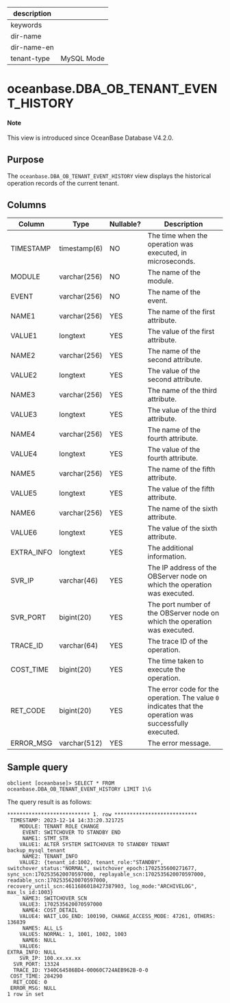 | description ||
|---|---|
| keywords ||
| dir-name ||
| dir-name-en ||
| tenant-type | MySQL Mode |

# oceanbase.DBA_OB_TENANT_EVENT_HISTORY

<main id="notice" type='explain'>
<h4>Note</h4>
<p>This view is introduced since OceanBase Database V4.2.0. </p>
</main>

## Purpose

The `oceanbase.DBA_OB_TENANT_EVENT_HISTORY` view displays the historical operation records of the current tenant.

## Columns

| Column | Type | Nullable? | Description |
|------------|--------------|-------------|-------------------------------------------|
| TIMESTAMP | timestamp(6) | NO | The time when the operation was executed, in microseconds. |
| MODULE | varchar(256) | NO | The name of the module. |
| EVENT | varchar(256) | NO | The name of the event. |
| NAME1 | varchar(256) | YES | The name of the first attribute. |
| VALUE1 | longtext | YES | The value of the first attribute. |
| NAME2 | varchar(256) | YES | The name of the second attribute. |
| VALUE2 | longtext | YES | The value of the second attribute. |
| NAME3 | varchar(256) | YES | The name of the third attribute. |
| VALUE3 | longtext | YES | The value of the third attribute. |
| NAME4 | varchar(256) | YES | The name of the fourth attribute. |
| VALUE4 | longtext | YES | The value of the fourth attribute. |
| NAME5 | varchar(256) | YES | The name of the fifth attribute. |
| VALUE5 | longtext | YES | The value of the fifth attribute. |
| NAME6 | varchar(256) | YES | The name of the sixth attribute. |
| VALUE6 | longtext | YES | The value of the sixth attribute. |
| EXTRA_INFO | longtext | YES | The additional information. |
| SVR_IP | varchar(46) | YES | The IP address of the OBServer node on which the operation was executed. |
| SVR_PORT | bigint(20) | YES | The port number of the OBServer node on which the operation was executed. |
| TRACE_ID | varchar(64) | YES | The trace ID of the operation. |
| COST_TIME | bigint(20) | YES | The time taken to execute the operation. |
| RET_CODE | bigint(20) | YES | The error code for the operation. The value `0` indicates that the operation was successfully executed. |
| ERROR_MSG | varchar(512) | YES | The error message. |

## Sample query

```shell
obclient [oceanbase]> SELECT * FROM oceanbase.DBA_OB_TENANT_EVENT_HISTORY LIMIT 1\G
```

The query result is as follows:

```shell
*************************** 1. row ***************************
 TIMESTAMP: 2023-12-14 14:33:20.321725
    MODULE: TENANT ROLE CHANGE
     EVENT: SWITCHOVER TO STANDBY END
     NAME1: STMT_STR
    VALUE1: ALTER SYSTEM SWITCHOVER TO STANDBY TENANT backup_mysql_tenant
     NAME2: TENANT_INFO
    VALUE2: {tenant_id:1002, tenant_role:"STANDBY", switchover_status:"NORMAL", switchover_epoch:1702535600271677, sync_scn:1702535620070597000, replayable_scn:1702535620070597000, readable_scn:1702535620070597000, recovery_until_scn:4611686018427387903, log_mode:"ARCHIVELOG", max_ls_id:1003}
     NAME3: SWITCHOVER_SCN
    VALUE3: 1702535620070597000
     NAME4: COST_DETAIL
    VALUE4: WAIT_LOG_END: 100190, CHANGE_ACCESS_MODE: 47261, OTHERS: 136839
     NAME5: ALL_LS
    VALUE5: NORMAL: 1, 1001, 1002, 1003
     NAME6: NULL
    VALUE6:
EXTRA_INFO: NULL
    SVR_IP: 100.xx.xx.xx
  SVR_PORT: 13324
  TRACE_ID: Y340C64586BD4-00060C724AEB962B-0-0
 COST_TIME: 284290
  RET_CODE: 0
 ERROR_MSG: NULL
1 row in set
```
